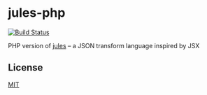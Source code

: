 # jules-php

[![Build Status][build-status-image]][build-status]

PHP version of [jules](https://github.com/apicomponents/jules) – a JSON
transform language inspired by JSX

## License

[MIT](https://bat.mit-license.org/)

[build-status]: https://travis-ci.com/apicomponents/jules-php
[build-status-image]: https://travis-ci.com/apicomponents/jules-php.svg?branch=master

